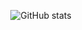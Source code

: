 <div align="center">

  ![GitHub stats](https://github-readme-stats.vercel.app/api?username=u-m-i&show_icons=true&theme=radical&count_private=true)  

</div>
